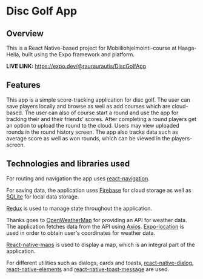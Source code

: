 # Disc Golf App

## Overview
This is a React Native-based project for Mobiiliohjelmointi-course at Haaga-Helia, built using the Expo framework and platform.

**LIVE LINK:** https://expo.dev/@rauraurautis/DiscGolfApp

## Features
This app is a simple score-tracking application for disc golf. The user can save players locally and browse as well as add courses which are cloud-based. The user can also of course start a round and use the app for tracking their and their friends' scores. After completing a round players get an option to upload the round to the cloud. Users may view uploaded rounds in the round history screen. The app also tracks data such as average score as well as won rounds, which can be viewed in the players-screen.

## Technologies and libraries used
For routing and navigation the app uses [react-navigation](https://reactnavigation.org/).

For saving data, the application uses [Firebase](https://firebase.google.com/) for cloud storage as well as [SQLite](https://docs.expo.dev/versions/latest/sdk/sqlite/) for local data storage.

[Redux](https://redux.js.org/) is used to manage state throughout the application.

Thanks goes to [OpenWeatherMap](https://openweathermap.org/) for providing an API for weather data. The application fetches data from the API using [Axios](https://www.npmjs.com/package/axios). [Expo-location](https://docs.expo.dev/versions/latest/sdk/location/) is used in order to obtain user's coordinates for weather data.

[React-native-maps](https://www.npmjs.com/package/react-native-maps) is used to display a map, which is an integral part of the application.

For different utilities such as dialogs, cards and toasts, [react-native-dialog](https://www.npmjs.com/package/react-native-dialog), [react-native-elements](https://reactnativeelements.com/) and [react-native-toast-message](https://www.npmjs.com/package/react-native-toast-message) are used.



